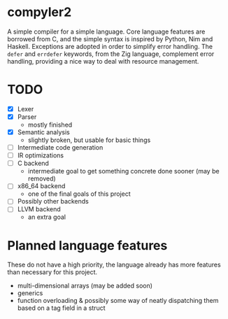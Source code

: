 # compyler2
A simple compiler for a simple language. Core language features are borrowed from C, and the simple syntax is inspired by Python, Nim and Haskell. Exceptions are adopted in order to simplify error handling. The `defer` and `errdefer` keywords, from the Zig language, complement error handling, providing a nice way to deal with resource management.

# TODO
- [x] Lexer
- [x] Parser
    - mostly finished
- [x] Semantic analysis
    - slightly broken, but usable for basic things
- [ ] Intermediate code generation
- [ ] IR optimizations
- [ ] C backend
    - intermediate goal to get something concrete done sooner (may be removed)
- [ ] x86_64 backend
    - one of the final goals of this project
- [ ] Possibly other backends
- [ ] LLVM backend
    - an extra goal

# Planned language features
These do not have a high priority, the language already has more features than necessary for this project.

- multi-dimensional arrays (may be added soon)
- generics
- function overloading & possibly some way of neatly dispatching them based on a tag field in a struct
